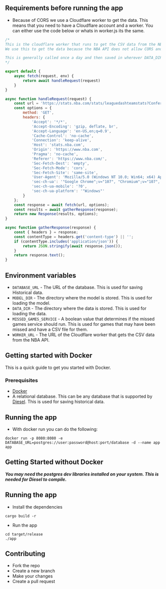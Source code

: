 ## Requirements before running the app
- Because of CORS we use a Cloudflare worker to get the data. This means that you need to have a Cloudflare account and a worker. You can either use the code below or whats in worker.js its the same.
```javascript
/*
This is the cloudflare worker that runs to get the CSV data from the NBA API.
We use this to get the data because the NBA API does not allow CORS and after a second request is made the api will not give us a response.

This is generally called once a day and then saved in wherever DATA_DIR is defined to.
*/

export default {
    async fetch(request, env) {
        return await handleRequest(request)
    }
}

async function handleRequest(request) {
    const url = 'https://stats.nba.com/stats/leaguedashteamstats?Conference=&DateFrom=&DateTo=&Division=&GameScope=&GameSegment=&Height=&LastNGames=0&LeagueID=00&Location=&MeasureType=Base&Month=0&OpponentTeamID=0&Outcome=&PORound=0&PaceAdjust=N&PerMode=PerGame&Period=0&PlayerExperience=&PlayerPosition=&PlusMinus=N&Rank=N&Season=2022-23&SeasonSegment=&SeasonType=Regular%20Season&ShotClockRange=&StarterBench=&TeamID=0&TwoWay=0&VsConference=&VsDivision='
    const options = {
        method: 'GET',
        headers: {
            'Accept': '*/*',
            'Accept-Encoding': 'gzip, deflate, br',
            'Accept-Language': 'en-US,en;q=0.9',
            'Cache-Control': 'no-cache',
            'Connection': 'keep-alive',
            'Host': 'stats.nba.com',
            'Origin': 'https://www.nba.com',
            'Pragma': 'no-cache',
            'Referer': 'https://www.nba.com/',
            'Sec-Fetch-Dest': 'empty',
            'Sec-Fetch-Mode': 'cors',
            'Sec-Fetch-Site': 'same-site',
            'User-Agent': 'Mozilla/5.0 (Windows NT 10.0; Win64; x64) AppleWebKit/537.36 (KHTML, like Gecko) Chrome/107.0.0.0 Safari/537.36',
            'sec-ch-ua': '"Google Chrome";v="107", "Chromium";v="107", "Not=A?Brand";v="24"',
            'sec-ch-ua-mobile': '?0',
            'sec-ch-ua-platform': '"Windows"'
        }
    };
    const response = await fetch(url, options);
    const results = await gatherResponse(response);
    return new Response(results, options);
}

async function gatherResponse(response) {
    const { headers } = response;
    const contentType = headers.get('content-type') || '';
    if (contentType.includes('application/json')) {
        return JSON.stringify(await response.json());
    }
    return response.text();
}
```


## Environment variables
- `DATABASE_URL` - The URL of the database. This is used for saving Historical data.
- `MODEL_DIR` - The directory where the model is stored. This is used for loading the model.
- `DATA_DIR` - The directory where the data is stored. This is used for loading the data.
- `MISSED_GAMES_SERVICE` - A boolean value that determines if the missed games service should run. This is used for games that may have been missed and have a CSV file for them.
- `WORKER_URL` - The URL of the Cloudflare worker that gets the CSV data from the NBA API.

## Getting started with Docker

This is a quick guide to get you started with Docker. 

### Prerequisites
- [Docker](https://docs.docker.com/get-docker/)
- A relational database. This can be any database that is supported by [Diesel](https://diesel.rs/guides/getting-started/). This is used for saving historical data.



## Running the app
- With docker run you can do the following:
```shell
docker run -p 8080:8080 -e DATABASE_URL=postgres://user:password@host:port/database -d --name app app
```

## Getting Started without Docker
***You may need the postgres dev libraries installed on your system. This is needed for Diesel to compile.***

## Running the app
- Install the dependencies
```shell
cargo build -r
```

- Run the app
```shell
cd target/release
./app
```

## Contributing
- Fork the repo
- Create a new branch
- Make your changes
- Create a pull request